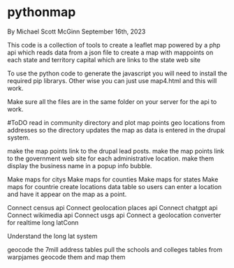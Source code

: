 # pythonmap
By Michael Scott McGinn
September 16th, 2023

This code is a collection of tools to create a leaflet map powered by a php api
which reads data from a json file to create a map with mappoints on each state 
and territory capital which are links to the state web site

To use the python code to generate the javascript you will need to install the required pip librarys.
Other wise you can just use map4.html and this will work. 

Make sure all the files are in the same folder on your server for the api to work.

#ToDO  read in community directory and plot map points geo locations from addresses so the directory updates the map as data is entered in the drupal system.

make the map points link to the drupal lead posts.
make the map points link to the government web site for each administrative location.
make them display the business name in a popup info bubble.

Make maps for citys
Make maps for counties
Make maps for states
Make maps for countrie
create locations data table so users can enter a location and have it appear on the map as a point.

Connect census api
Connect geolocation places api
Connect chatgpt api
Connect wikimedia api
Connect usgs api
Connect a geolocation converter for realtime long latConn

Understand the long lat system

geocode the 7mill address tables
pull the schools and colleges tables from warpjames
geocode them and map them

